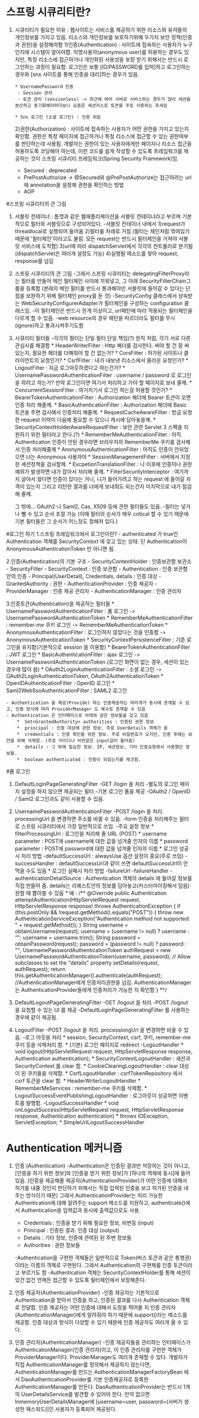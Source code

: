 # 스프링 시큐리티란? 
1. 시큐리티가 필요한 이유 : 
웹사이트는 서비스를 제공하기 위한 리소스와 유저들의 개인정보를 가지고 있음. 리소스와 개인정보를 보호하기위해 두가지 보안 정책(인증과 권한)을 설정해야함 
    1)인증(Authentication) : 사이트에 접속하는 사용자가 누구인지에 시스템이 알아야함. 익명사용자(anonymous user)를 허용하는 경우도 있지만, 특정 리소스에 접근하거나 개인화된 사용성을 보장 받기 위해서는 반드시 로그인하는 과정이 필요함.
    로그인은 보통 [ID/PASSWORD를 입력]하고 로그인하는 경우와 [sns 사이트를 통해 인증을 대리]하는 경우가 있음.
                                   
       * UsernamePassword 인증
        - Session 관리
        - 토큰 관리 (sessionless) -> 최근에 여러 서버로 서비스하는 경우가 많아 세션을 분산하고 동기화해야하다보니 요즘은 세션리스로 토큰을 주로 사용하는 추세임 
       
       * Sns 로그인 (소셜 로그인) : 인증 위임
    
    2)권한(Authorization) : 사이트에 접속하는 사용자가 어떤 권한을 가지고 있는지 확인함. 
    권한은 특정 페이지에 접근하거나 특정 리소스에 접근할 수 있는 권한여부를 판단하는데 사용됨. 개발자는 권한이 있는 사용자에게만 페이지나 리소스 접근을 허용하도록 코딩해야 하는데, 이런 코드를 쉽게 작성할 수 있도록 프레임워크를 제공하는 것이 스프링 시큐리티 프레임워크(Spring Security Framework)임.
                                              
      * Secured : deprecated
      * PrePostAuthorize -> @Secured와 @PrePostAuthorize는 접근하려는 url에 annotation을 설정해 권한을 확인하는 방법
      * AOP

#스프링 시큐리티의 큰 그림 
1. 서블릿 컨테이너 : 톰캣과 같은 웹애플리케이션을 서블릿 컨테이너라고 부르며 기본적으로 필터와 서블릿으로 구성되어있다. 
   -서블릿 컨테이너 내에서 
    1)request가 threadlocal로 실행되어 들어옴
    2)필터를 차례로 거침 (필터는 체인처럼 엮여있기 때문에 '필터체인'이라고도 불림. 모든 request는 반드시 필터체인을 거쳐야 서블릿 서비스에 도착함)
    3)url에 따라 dispatchServlet에서 각각의 컨트롤러로 분기됨 (dispatchServlet은 여러개 설정도 가능)
    4)실행될 메소드를 찾아 request, response를 넘김
   
2.  스프링 시큐리티의 큰 그림 
    -그래서 스프링 시큐리티는 delegatingFilterProxy라는 필터를 만들어 메인 필터체인 사이에 끼워넣고, 그 아래 SecurityFilterChain그룹을 등록함 
    (본래의 메인 필터를 반드시 통과해야만 서블릿에 들어갈 수 있다는 단점을 보완하기 위해 필터체인 proxy를 둔 것)
    -SecurityConfig 클래스에서 상속받는 WebSecurityConfigurerAdapter가 필터체인을 구성하는 configuration 클래스임. 
    -이 필터체인은 반드시 한개 이상이고, url패턴에 따라 적용되는 필터체인을 다르게 할 수 있음.
    -web resource의 경우 패턴을 따르더라도 필터를 무시(ignore)하고 통과시켜주기도함 
    
3. 시큐리티 필터들 
    -각각의 필터는 단일 필터 단일 책임(?) 원칙 처럼, 각기 서로 다른 관심사를 해결함
        * HeaderWriterFilter : Http 해더를 검사한다. 써야 할 건 잘 써있는지, 필요한 해더를 더해줘야 할 건 없는가?
        * CorsFilter : 허가된 사이트나 클라이언트의 요청인가?
        * CsrfFilter : 내가 내보낸 리소스에서 올라온 요청인가?
        * LogoutFilter : 지금 로그아웃하겠다고 하는건가?
        * UsernamePasswordAuthenticationFilter : username / password 로 로그인을 하려고 하는가? 만약 로그인이면 여기서 처리하고 가야 할 페이지로 보내 줄께.
        * ConcurrentSessionFilter : 여거저기서 로그인 하는걸 허용할 것인가?
        * BearerTokenAuthenticationFilter : Authorization 해더에 Bearer 토큰이 오면 인증 처리 해줄께.
        * BasicAuthenticationFilter : Authorization 해더에 Basic 토큰을 주면 검사해서 인증처리 해줄께.
        * RequestCacheAwareFilter : 방금 요청한 request 이력이 다음에 필요할 수 있으니 캐시에 담아놓을께.
        * SecurityContextHolderAwareRequestFilter : 보안 관련 Servlet 3 스펙을 지원하기 위한 필터라고 한다.(?)
        * RememberMeAuthenticationFilter : 아직 Authentication 인증이 안된 경우라면 브라우저의 RememberMe 쿠키를 검사해서 인증 처리해줄께
        * AnonymousAuthenticationFilter : 아직도 인증이 안되었으면 너는 Anonymous 사용자야
        * SessionManagementFilter : 서버에서 지정한 세션정책을 검사할께.
        * ExcpetionTranslationFilter : 나 이후에 인증이나 권한 예외가 발생하면 내가 잡아서 처리해 줄께.
        * FilterSecurityInterceptor : 여기까지 살아서 왔다면 인증이 있다는 거니, 니가 들어가려고 하는 request 에 들어갈 자격이 있는지 그리고 리턴한 결과를 너에게 보내줘도 되는건지 마지막으로 내가 점검해 줄께.
    
    그 밖에... OAuth2 나 Saml2, Cas, X509 등에 관한 필터들도 있음.
    -필터는 넣거나 뺄 수 있고 순서 조절 가능 (이때 필터의 순서가 매우 critical 할 수 있기 때문에 기본 필터들은 그 순서가 어느정도 정해져 있다.)

#로그인 하기 
1.스프링 프레임워크에서 로그인이란? 
    - authenticated 가 true인 Authentication 객체를 SecurityContext 에 갖고 있는 상태. 단 Authentication이 AnonymousAuthenticationToken 만 아니면 됨.

2.인증(Authentication)의 기본 구조 
    - SecurityContextHolder : 인증보관함 보관소  
        - SecurityFilter 
        - SecurityContext : 인증 보관함
            - Authentication : 인증 보관함 안의 인증 
            - Principal(UserDetail), Credentials, details : 인증 대상
            - GrantedAuthority : 권한 
        - AuthenticationProvider : 인증 제공자 
            - ProviderManager : 인증 제공 관리자 
            - AuthenticationManager : 인증 관리자 
            
3.인증토큰(Authentication)을 제공하는 필터들
    * UsernamePasswordAuthenticationFilter : 폼 로그인 -> UsernamePasswordAuthenticationToken
    * RememberMeAuthenticationFilter : remember-me 쿠키 로그인 -> RememberMeAuthenticationToken
    * AnonymousAuthenticationFilter : 로그인하지 않았다는 것을 인증함 -> AnonymousAuthenticationToken
    * SecurityContextPersistenceFilter : 기존 로그인을 유지함(기본적으로 session 을 이용함)
    * BearerTokenAuthenticationFilter : JWT 로그인
    * BasicAuthenticationFilter : ajax 로그인 -> UsernamePasswordAuthenticationToken (로그인 화면이 없는 경우, 세션이 있는 경우에 많이 씀)
    * OAuth2LoginAuthenticationFilter : 소셜 로그인 -> OAuth2LoginAuthenticationToken, OAuth2AuthenticationToken
    * OpenIDAuthenticationFilter : OpenID 로그인
    * Saml2WebSsoAuthenticationFilter : SAML2 로그인
 
    - Authentication 을 제공(Provide) 하는 인증제공자는 여러개가 동시에 존재할 수 있고, 인증 방식에 따라 ProviderManager 도 복수로 존재할 수 있음
    - Authentication 은 인터페이스로 아래와 같은 정보들을 갖고 있음
        *  Set<GrantedAuthority> authorities : 인증된 권한 정보
        *  principal : 인증 대상에 관한 정보. 주로 UserDetails 객체가 옴
        *  credentials : 인증 확인을 위한 정보. 주로 비밀번호가 오지만, 인증 후에는 보안을 위해 삭제함. (주로 아이디나 비번같은 input값이 들어옴)
        *  details : 그 밖에 필요한 정보. IP, 세션정보, 기타 인증요청에서 사용했던 정보들.
        *  boolean authenticated : 인증이 되었는지를 체크함.           
    
#폼 로그인
1. DefaultLoginPageGeneratingFilter
    -GET /login 을 처리
    -별도의 로그인 페이지 설정을 하지 않으면 제공되는 필터
    -기본 로그인 폼을 제공
    -OAuth2 / OpenID / Saml2 로그인과도 같이 사용할 수 있음.

2. UsernamePasswordAuthenticationFilter
    -POST /login 을 처리. processingUrl 을 변경하면 주소를 바꿀 수 있음.
    -form 인증을 처리해주는 필터로 스프링 시큐리티에서 가장 일반적으로 쓰임.
    -주요 설정 정보
        * filterProcessingUrl : 로그인을 처리해 줄 URL (POST)
        * username parameter : POST에 username에 대한 값을 넘겨줄 인자의 이름
        * password parameter : POST에 password에 대한 값을 넘겨줄 인자의 이름
        * 로그인 성공시 처리 방법
            -defaultSuccessUrl : alwaysUse 옵션 설정이 중요(주로 쓰임)
            -successHandler : defaultSuccessUrl과 같이 쓰면 defaultSuccessUrl이 안먹을 수도 있음 
        * 로그인 실패시 처리 방법
            -failureUrl
            -failureHandler
    -authenticationDetailSource : Authentication 객체의 details 에 들어갈 정보를 직접 만들어 줌. details는 리퀘스트안의 정보를 담아놓고(커스터마이징해서 담음) 원할 때 뽑아쓸 수 있음 
        * 예 :
        /** @Override
        public Authentication attemptAuthentication(HttpServletRequest request, HttpServletResponse response)
        		throws AuthenticationException {
        	if (this.postOnly && !request.getMethod().equals("POST")) {
        		throw new AuthenticationServiceException("Authentication method not supported: " + request.getMethod());
        	}
        	String username = obtainUsername(request);
        	username = (username != null) ? username : "";
        	username = username.trim();
        	String password = obtainPassword(request);
        	password = (password != null) ? password : "";
        	UsernamePasswordAuthenticationToken authRequest = new UsernamePasswordAuthenticationToken(username, password);
        	// Allow subclasses to set the "details" property
        	setDetails(request, authRequest);
        	return this.getAuthenticationManager().authenticate(authRequest); //AuthenticationManager에게 인증처리권한을 넘김. AuthenticationManager는 AuthenticationProvider들에게 인증처리가 가능한 지 확인함 
        }
        **/
        
3. DefaultLogoutPageGeneratingFilter
    -GET /logout 을 처리
    -POST /logout 을 요청할 수 있는 UI 를 제공
    -DefaultLoginPageGeneratingFilter 를 사용하는 경우에 같이 제공됨.


4. LogoutFilter
    -POST /logout 을 처리. processiongUrl 을 변경하면 바꿀 수 있음.
    -로그 아웃을 처리
        * session, SecurityContext, csrf, 쿠키, remember-me 쿠키 등을 삭제처리 함.
        * (기본) 로그인 페이지로 redirect
    -LogoutHandler
        * void logout(HttpServletRequest request, HttpServletResponse response, Authentication authentication);
        * SecurityContextLogoutHandler : 세션과 SecurityContext 를 clear 함.
        * CookieClearingLogoutHandler : clear 대상이 된 쿠키들을 삭제함.
        * CsrfLogoutHandler : csrfTokenRepository 에서 csrf 토큰을 clear 함.
        * HeaderWriterLogoutHandler
        * RememberMeServices : remember-me 쿠키를 삭제함.
        * LogoutSuccessEventPublishingLogoutHandler : 로그아웃이 성공하면 이벤트를 발행함.
    -LogoutSuccessHandler
        * void onLogoutSuccess(HttpServletRequest request, HttpServletResponse response, Authentication authentication)
        * throws IOException, ServletException;
        * SimpleUrlLogoutSuccessHandler
        
# Authentication 메커니즘
1. 인증 (Authentication)
    -Authentication은 인증된 결과만 저장하는 것이 아니고, [인증을 하기 위한 정보]와 [인증을 받기 위한 정보]가 [하나의 객체에 동시]에 들어 있음.
    (인증을 제공해줄 제공자(AuthenticationProvider)가 어떤 인증에 대해서 허가를 내줄 것인지 판단하기 위해서는 직접 입력된 인증을 보고 허가된 인증을 내주는 방식이기 때문)
     그래서 AuthenticationProvider는 처리 가능한 Authentication에 대해 알려주는 support 메소드를 지원하고, authenticate()에서 Authentication을 입력값과 동시에 출력값으로도 사용.
 
     * Credentials : 인증을 받기 위해 필요한 정보, 비번등 (input)
     * Principal : 인증된 결과. 인증 대상 (output)
     * Details : 기타 정보, 인증에 관여된 된 주변 정보들
     * Authorities : 권한 정보들
     
    -Authentication을 구현한 객체들은 일반적으로 Token(버스 토큰과 같은 통행권) 이라는 이름의 객체로 구현된다. 
    그래서 Authentication의 구현체를 인증 토큰이라고 부르기도 함
    -Authentication 객체는 SecurityContextHolder를 통해 세션이 있건 없건 언제든 접근할 수 있도록 필터체인에서 보장해준다.
    
2. 인증 제공자(AuthenticationProvider)
    -인증 제공자는 기본적으로 Authentication을 받아서 인증을 하고, 인증된 결과를 다시 Authentication 객체로 전달함.
     인증 제공자는 어떤 인증에 대해서 도장을 찍어줄 지 인증 관리자(AuthenticationManager)에게 알려줘야 하기 때문에 support()라는 메소드를 제공함. 
     인증 대상과 방식이 다양할 수 있기 때문에 인증 제공자도 여러개 올 수 있다.
     
3. 인증 관리자(AuthenticationManager)
    -인증 제공자들을 관리하는 인터페이스가 AuthenticationManager(인증 관리자)이고, 이 인증 관리자를 구현한 객체가 ProviderManager이다.
     ProviderManager도 여러개 존재할 수 있다.
     개발자가 직접 AuthenticationManager를 정의해서 제공하지 않는다면, 
     AuthenticationManager를 만드는 AuthenticationManagerFactoryBean 에서 DaoAuthenticationProvider를 기본 인증제공자로 등록한 AuthenticationManager를 만든다.
     DaoAuthenticationProvider는 반드시 1개의 UserDetailsService를 발견할 수 있어야 한다. 만약 없으면 InmemoryUserDetailsManager에 [username=user, password=(서버가 생성한 패스워드)]인 사용자가 등록되어 제공된다.
    